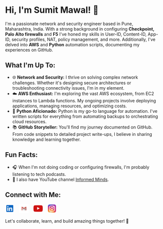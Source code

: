 # Hi, I'm Sumit Mawal! 👋

I'm a passionate network and security engineer based in Pune, Maharashtra, India. With a strong background in configuring **Checkpoint, Palo Alto firewalls** and **F5** I've honed my skills in User-ID, Content-ID, App-ID, security profiles, NAT, policy management, and more. Additionally, I've delved into **AWS** and **Python** automation scripts, documenting my experiences on GitHub.

## What I'm Up To:

- 🌐 **Network and Security:** I thrive on solving complex network challenges. Whether it's designing secure architectures or troubleshooting connectivity issues, I'm in my element.
- ☁️ **AWS Enthusiast:** I'm exploring the vast AWS ecosystem, from EC2 instances to Lambda functions. My ongoing projects involve deploying applications, managing resources, and optimizing costs.
- 🐍 **Python Aficionado:** Python is my go-to language for automation. I've written scripts for everything from automating backups to orchestrating cloud resources.
- 📚 **GitHub Storyteller:** You'll find my journey documented on GitHub. From code snippets to detailed project write-ups, I believe in sharing knowledge and learning together.

## Fun Facts:

- 🎧 When I'm not doing coding or configuring firewalls, I'm probably listening to tech podcasts.
- 🎥 I also have YouTube channel <a href="https://www.youtube.com/@SumitM_informedminds" target="_blank">Informed Minds</a>.

## Connect with Me:

<p>
  <a href="https://www.linkedin.com/in/sumitsmawal" target="_blank"><img src="https://github.com/SumitMawal/SumitMawal/blob/main/icons/linkedin-svgrepo-com%20(1).svg" height="30" width="30"></a>
  &nbsp;&nbsp;
  <a href="mailto:mawal.sumit22@gmail.com" target="_blank"><img src="https://github.com/SumitMawal/SumitMawal/blob/main/icons/Gmail.svg" height="30" width="30"></a>
  &nbsp;&nbsp;
  <a href="https://www.youtube.com/@SumitM_informedminds" target="_blank"><img src="https://github.com/SumitMawal/SumitMawal/blob/main/icons/youtube-color-svgrepo-com.svg" height="30" width="30"></a>
  &nbsp;&nbsp;
  <a href="https://www.instagram.com/informedmindsbysumit" target="_blank"><img src="https://github.com/SumitMawal/SumitMawal/blob/main/icons/instagram-1-svgrepo-com.svg" height="30" width="30"></a>
</p>
<!--
<p>
<img src="https://github-readme-stats.vercel.app/api?username=SumitMawal&show_icons=true" alt="SumitMawal">
</p>
-->

Let's collaborate, learn, and build amazing things together! 🚀

